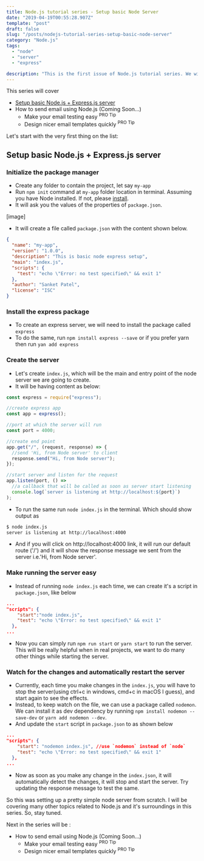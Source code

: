 ```yaml
---
title: Node.js tutorial series - Setup basic Node Server
date: "2019-04-19T00:55:28.907Z"
template: "post"
draft: false
slug: "/posts/nodejs-tutorial-series-setup-basic-node-server"
category: "Node.js"
tags:
  - "node"
  - "server"
  - "express"

description: "This is the first issue of Node.js tutorial series. We will setup basic Node Server from an empty folder"
---
```


This series will cover

- [Setup basic Node.js + Express.js server](#setup-basic-nodejs--expressjs-server)
- How to send email using Node.js (Coming Soon...)
  - Make your email testing easy <sup>PRO Tip</sup>
  - Design nicer email templates quickly <sup>PRO Tip</sup>

Let's start with the very first thing on the list:

## Setup basic Node.js + Express.js server

### Initialize the package manager

- Create any folder to contain the project, let say `my-app`
- Run `npm init` command at `my-app` folder location in terminal. Assuming you have Node installed. If not, please [install](https://nodejs.org/).
- It will ask you the values of the properties of `package.json`.

[image]

- It will create a file called `package.json` with the content shown below.

```json
{
  "name": "my-app",
  "version": "1.0.0",
  "description": "This is basic node express setup",
  "main": "index.js",
  "scripts": {
    "test": "echo \"Error: no test specified\" && exit 1"
  },
  "author": "Sanket Patel",
  "license": "ISC"
}
```

### Install the express package

- To create an express server, we will need to install the package called `express`
- To do the same, run `npm install express --save` or if you prefer yarn then run `yan add express`

### Create the server

- Let's create `index.js`, which will be the main and entry point of the node server we are going to create.
- It will be having content as below:

```javascript
const express = require("express");

//create express app
const app = express();

//port at which the server will run
const port = 4000;

//create end point
app.get("/", (request, response) => {
  //send 'Hi, from Node server' to client
  response.send("Hi, from Node server");
});

//start server and listen for the request
app.listen(port, () =>
  //a callback that will be called as soon as server start listening
  console.log(`server is listening at http://localhost:${port}`)
);
```

- To run the same run `node index.js` in the terminal. Which should show output as

```bash
$ node index.js
server is listening at http://localhost:4000
```

- And if you will click on http://localhost:4000 link, it will run our default route ('/') and it will show the response message we sent from the server i.e.'Hi, from Node server'.

### Make running the server easy

- Instead of running `node index.js` each time, we can create it's a script in `package.json`, like below

```json
...
"scripts": {
    "start":"node index.js",
    "test": "echo \"Error: no test specified\" && exit 1"
  },
...
```

- Now you can simply run `npm run start` or `yarn start` to run the server. This will be really helpful when in real projects, we want to do many other things while starting the server.

### Watch for the changes and automatically restart the server

- Currently, each time you make changes in the `index.js`, you will have to stop the server(using ctrl+c in windows, cmd+c in macOS I guess), and start again to see the effects.
- Instead, to keep watch on the file, we can use a package called `nodemon`. We can install it as dev dependency by running `npm install nodemon --save-dev` or `yarn add nodemon --dev`.
- And update the `start` script in `package.json` to as shown below

```json
...
"scripts": {
    "start": "nodemon index.js", //use `nodemon` instead of `node`
    "test": "echo \"Error: no test specified\" && exit 1"
  },
...
```

- Now as soon as you make any change in the `index.json`, it will automatically detect the changes, it will stop and start the server. Try updating the response message to test the same.

So this was setting up a pretty simple node server from scratch. I will be covering many other topics related to Node.js and it's surroundings in this series. So, stay tuned.

Next in the series will be :

- How to send email using Node.js (Coming Soon...)
  - Make your email testing easy <sup>PRO Tip</sup>
  - Design nicer email templates quickly <sup>PRO Tip</sup>
